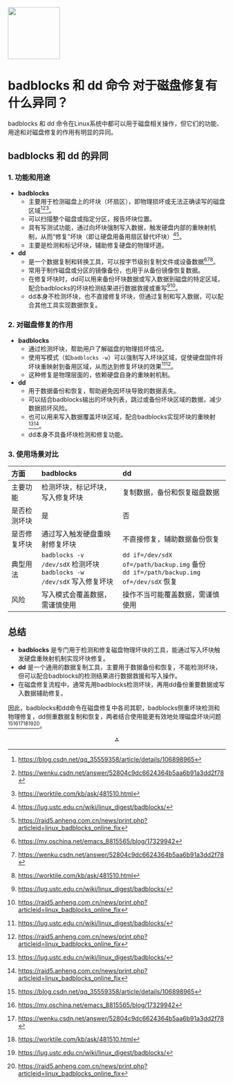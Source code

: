 <img src="https://r2cdn.perplexity.ai/pplx-full-logo-primary-dark%402x.png" class="logo" width="120"/>

# badblocks 和 dd 命令 对于磁盘修复有什么异同？

badblocks 和 dd 命令在Linux系统中都可以用于磁盘相关操作，但它们的功能、用途和对磁盘修复的作用有明显的异同。

## badblocks 和 dd 的异同

### 1. 功能和用途

- **badblocks**
    - 主要用于检测磁盘上的坏块（坏扇区），即物理损坏或无法正确读写的磁盘区域[^1][^3][^4]。
    - 可以扫描整个磁盘或指定分区，报告坏块位置。
    - 具有写测试功能，通过向坏块强制写入数据，触发硬盘内部的重映射机制，从而“修复”坏块（即让硬盘用备用扇区替代坏块）[^5][^6]。
    - 主要是检测和标记坏块，辅助修复硬盘的物理坏道。
- **dd**
    - 是一个数据复制和转换工具，可以按字节级别复制文件或设备数据[^2][^3][^4]。
    - 常用于制作磁盘或分区的镜像备份，也用于从备份镜像恢复数据。
    - 在修复坏块时，dd可以用来备份坏块数据或写入数据到磁盘的特定区域，配合badblocks的坏块检测结果进行数据救援或重写[^5][^6]。
    - dd本身不检测坏块，也不直接修复坏块，但通过复制和写入数据，可以配合其他工具实现数据恢复。


### 2. 对磁盘修复的作用

- **badblocks**
    - 通过检测坏块，帮助用户了解磁盘的物理损坏情况。
    - 使用写模式（如`badblocks -w`）可以强制写入坏块区域，促使硬盘固件将坏块重映射到备用区域，从而达到修复坏块的效果[^5][^6]。
    - 这种修复是物理层面的，依赖硬盘自身的重映射机制。
- **dd**
    - 用于数据备份和恢复，帮助避免因坏块导致的数据丢失。
    - 可以结合badblocks输出的坏块列表，跳过或备份坏块区域的数据，减少数据损坏风险。
    - 也可以用来写入数据覆盖坏块区域，配合badblocks实现坏块的重映射[^5][^6]。
    - dd本身不具备坏块检测和修复功能。


### 3. 使用场景对比

| 方面 | badblocks | dd |
| :-- | :-- | :-- |
| 主要功能 | 检测坏块，标记坏块，写入修复坏块 | 复制数据，备份和恢复磁盘数据 |
| 是否检测坏块 | 是 | 否 |
| 是否修复坏块 | 通过写入触发硬盘重映射修复坏块 | 不直接修复，辅助数据备份恢复 |
| 典型用法 | `badblocks -v /dev/sdX` 检测坏块<br>`badblocks -w /dev/sdX` 写入修复坏块 | `dd if=/dev/sdX of=/path/backup.img` 备份<br>`dd if=/path/backup.img of=/dev/sdX` 恢复 |
| 风险 | 写入模式会覆盖数据，需谨慎使用 | 操作不当可能覆盖数据，需谨慎使用 |

## 总结

- **badblocks** 是专门用于检测和修复磁盘物理坏块的工具，能通过写入坏块触发硬盘重映射机制实现坏块修复。
- **dd** 是一个通用的数据复制工具，主要用于数据备份和恢复，不能检测坏块，但可以配合badblocks的检测结果进行数据救援和写入操作。
- 在磁盘修复流程中，通常先用badblocks检测坏块，再用dd备份重要数据或写入数据辅助修复。

因此，badblocks和dd命令在磁盘修复中各司其职，badblocks侧重坏块检测和物理修复，dd侧重数据复制和恢复，两者结合使用能更有效地处理磁盘坏块问题[^1][^2][^3][^4][^5][^6]。

<div style="text-align: center">⁂</div>

[^1]: https://blog.csdn.net/qq_35559358/article/details/106898965

[^2]: https://my.oschina.net/emacs_8815565/blog/17329942

[^3]: https://wenku.csdn.net/answer/52804c9dc6624364b5aa6b91a3dd2f78

[^4]: https://worktile.com/kb/ask/481510.html

[^5]: https://lug.ustc.edu.cn/wiki/linux_digest/badblocks/

[^6]: https://raid5.anheng.com.cn/news/print.php?articleid=linux_badblocks_online_fix

[^7]: https://my.oschina.net/emacs_8761461/blog/17201634

[^8]: https://developer.aliyun.com/article/609588

[^9]: https://blog.csdn.net/sunican/article/details/131260082

[^10]: https://www.linuxcool.com/badblocks

